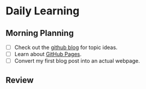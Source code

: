 # Daily Learning

## Morning Planning

- [ ] Check out the [github blog](https://github.blog/) for topic ideas.
- [ ] Learn about [GitHub Pages](https://skills.github/com/#first-day-on-github).
- [ ] Convert my first blog post into an actual webpage.

## Review
